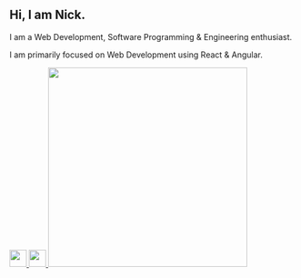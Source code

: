 <h2>Hi, I am Nick.</h2>

<p>I am a Web Development, Software Programming & Engineering enthusiast.</p>
<p>I am primarily focused on Web Development using React & Angular.</p>

<a href="https://www.linkedin.com/in/nickpolizogopoulos/" targer="_blank">
  <img width="30px" src="https://upload.wikimedia.org/wikipedia/commons/thumb/c/ca/LinkedIn_logo_initials.png/800px-LinkedIn_logo_initials.png">
</a>

<a href="https://nick-polizogopoulos.web.app" targer="_blank">
  <img width="30px" src="https://ng-signature-generator.web.app/assets/social/web-logo.png">
</a>

<img width="350px" src="https://github-readme-stats.vercel.app/api/top-langs/?username=nickpolizogopoulos&layout=compact" />
